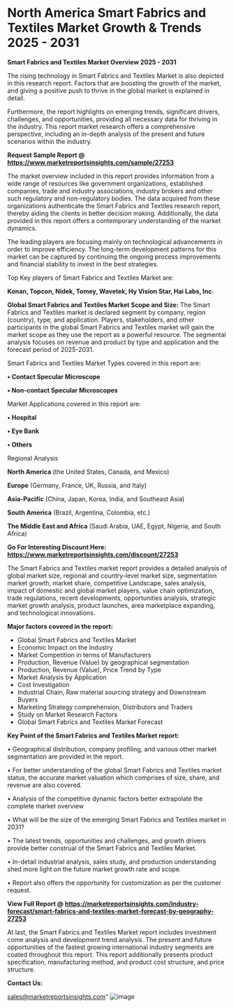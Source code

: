 # North America Smart Fabrics and Textiles Market Growth & Trends 2025 - 2031

<Strong> Smart Fabrics and Textiles Market Overview 2025 - 2031</strong>

The rising technology in Smart Fabrics and Textiles Market is also depicted in this research report. Factors that are boosting the growth of the market, and giving a positive push to thrive in the global market is explained in detail.

Furthermore, the report highlights on emerging trends, significant drivers, challenges, and opportunities, providing all necessary data for thriving in the industry. This report market research offers a comprehensive perspective, including an in-depth analysis of the present and future scenarios within the industry.

<strong>Request Sample Report @ <a href=https://www.marketreportsinsights.com/sample/27253>https://www.marketreportsinsights.com/sample/27253</a></strong>

The market overview included in this report provides information from a wide range of resources like government organizations, established companies, trade and industry associations, industry brokers and other such regulatory and non-regulatory bodies. The data acquired from these organizations authenticate the Smart Fabrics and Textiles research report, thereby aiding the clients in better decision making. Additionally, the data provided in this report offers a contemporary understanding of the market dynamics.

The leading players are focusing mainly on technological advancements in order to improve efficiency. The long-term development patterns for this market can be captured by continuing the ongoing process improvements and financial stability to invest in the best strategies.

Top Key players of Smart Fabrics and Textiles Market are:

<strong>Konan, Topcon, Nidek, Tomey, Wavetek, Hy Vision Star, Hai Labs, Inc.</strong>

<strong><b>Global Smart Fabrics and Textiles Market Scope and Size:</b></strong>
The Smart Fabrics and Textiles market is declared segment by company, region (country), type, and application. Players, stakeholders, and other participants in the global Smart Fabrics and Textiles market will gain the market scope as they use the report as a powerful resource. The segmental analysis focuses on revenue and product by type and application and the forecast period of 2025-2031.

Smart Fabrics and Textiles Market Types covered in this report are:

<strong>• Contact Specular Microscope

• Non-contact Specular Microscopes</strong>

Market Applications covered in this report are:

<strong>• Hospital

• Eye Bank

• Others</strong> 

Regional Analysis

<strong>North America</strong> (the United States, Canada, and Mexico)

<strong>Europe</strong> (Germany, France, UK, Russia, and Italy)

<strong>Asia-Pacific</strong> (China, Japan, Korea, India, and Southeast Asia)

<strong>South America</strong> (Brazil, Argentina, Colombia, etc.)

<strong>The Middle East and Africa</strong> (Saudi Arabia, UAE, Egypt, Nigeria, and South Africa)

<strong>Go For Interesting Discount Here: <a href=https://www.marketreportsinsights.com/discount/27253>https://www.marketreportsinsights.com/discount/27253</a></strong>

The Smart Fabrics and Textiles market report provides a detailed analysis of global market size, regional and country-level market size, segmentation market growth, market share, competitive Landscape, sales analysis, impact of domestic and global market players, value chain optimization, trade regulations, recent developments, opportunities analysis, strategic market growth analysis, product launches, area marketplace expanding, and technological innovations.

<strong><b>Major factors covered in the report:</b></strong>
<ul>
  <li>Global Smart Fabrics and Textiles Market </li>
  <li>Economic Impact on the Industry</li>
  <li>Market Competition in terms of Manufacturers</li>
  <li>Production, Revenue (Value) by geographical segmentation</li>
  <li>Production, Revenue (Value), Price Trend by Type</li>
  <li>Market Analysis by Application</li>
  <li>Cost Investigation</li>
  <li>Industrial Chain, Raw material sourcing strategy and Downstream Buyers</li>
  <li>Marketing Strategy comprehension, Distributors and Traders</li>
  <li>Study on Market Research Factors</li>
  <li>Global Smart Fabrics and Textiles Market Forecast</li>
</ul>

<strong><b>Key Point of the Smart Fabrics and Textiles Market report:</b></strong>

• Geographical distribution, company profiling, and various other market segmentation are provided in the report.

• For better understanding of the global Smart Fabrics and Textiles market status, the accurate market valuation which comprises of size, share, and revenue are also covered.

• Analysis of the competitive dynamic factors better extrapolate the complete market overview

• What will be the size of the emerging Smart Fabrics and Textiles market in 2031?

• The latest trends, opportunities and challenges, and growth drivers provide better construal of the Smart Fabrics and Textiles Market.

• In-detail industrial analysis, sales study, and production understanding shed more light on the future market growth rate and scope.

• Report also offers the opportunity for customization as per the customer request.

<strong><b>View Full Report @ <a href=https://marketreportsinsights.com/industry-forecast/smart-fabrics-and-textiles-market-forecast-by-geography-27253>https://marketreportsinsights.com/industry-forecast/smart-fabrics-and-textiles-market-forecast-by-geography-27253</a></b></strong>


At last, the Smart Fabrics and Textiles Market report includes investment come analysis and development trend analysis. The present and future opportunities of the fastest growing international industry segments are coated throughout this report. This report additionally presents product specification, manufacturing method, and product cost structure, and price structure.

<strong>Contact Us:</strong>

sales@marketreportsinsights.com"
![image](https://github.com/user-attachments/assets/67acfc23-55ea-4abf-9f09-6c3e20d46de0)
